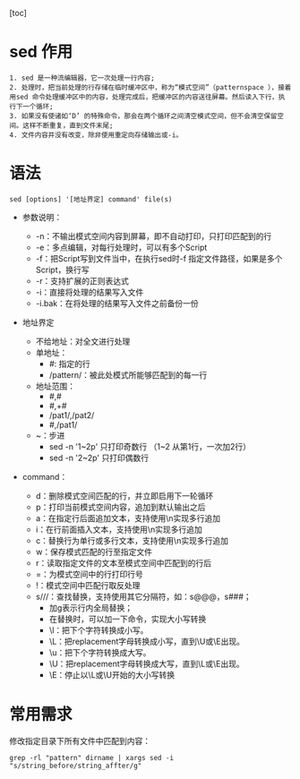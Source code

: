 [toc]

# sed 作用  
    1. sed 是一种流编辑器，它一次处理一行内容;
    2. 处理时，把当前处理的行存储在临时缓冲区中，称为“模式空间”（patternspace ），接着用sed 命令处理缓冲区中的内容，处理完成后，把缓冲区的内容送往屏幕。然后读入下行，执行下一个循环;
    3. 如果没有使诸如‘D’ 的特殊命令，那会在两个循环之间清空模式空间，但不会清空保留空间。这样不断重复，直到文件末尾;
    4. 文件内容并没有改变，除非使用重定向存储输出或-i。

# 语法
```shell
sed [options] '[地址界定] command' file(s)
```
* 参数说明：
    * -n：不输出模式空间内容到屏幕，即不自动打印，只打印匹配到的行
    * -e：多点编辑，对每行处理时，可以有多个Script
    * -f：把Script写到文件当中，在执行sed时-f 指定文件路径，如果是多个Script，换行写
    * -r：支持扩展的正则表达式
    * -i：直接将处理的结果写入文件
    * -i.bak：在将处理的结果写入文件之前备份一份

* 地址界定
    * 不给地址：对全文进行处理
    * 单地址：
        * #: 指定的行
        * /pattern/：被此处模式所能够匹配到的每一行
    * 地址范围：
        * #,#
        * #,+#
        * /pat1/,/pat2/
        * #,/pat1/
    * ~：步进
        * sed -n '1~2p'  只打印奇数行 （1~2 从第1行，一次加2行）
        * sed -n '2~2p'  只打印偶数行

* command：
    * d：删除模式空间匹配的行，并立即启用下一轮循环
    * p：打印当前模式空间内容，追加到默认输出之后
    * a：在指定行后面追加文本，支持使用\n实现多行追加
    * i：在行前面插入文本，支持使用\n实现多行追加
    * c：替换行为单行或多行文本，支持使用\n实现多行追加
    * w：保存模式匹配的行至指定文件
    * r：读取指定文件的文本至模式空间中匹配到的行后
    * =：为模式空间中的行打印行号
    * !：模式空间中匹配行取反处理
    * s///：查找替换，支持使用其它分隔符，如：s@@@，s###；
        * 加g表示行内全局替换；
        * 在替换时，可以加一下命令，实现大小写转换
        * \l：把下个字符转换成小写。
        * \L：把replacement字母转换成小写，直到\U或\E出现。
        * \u：把下个字符转换成大写。
        * \U：把replacement字母转换成大写，直到\L或\E出现。
        * \E：停止以\L或\U开始的大小写转换

# 常用需求
修改指定目录下所有文件中匹配到内容：
```shell
grep -rl "pattern" dirname | xargs sed -i "s/string_before/string_affter/g"
```
